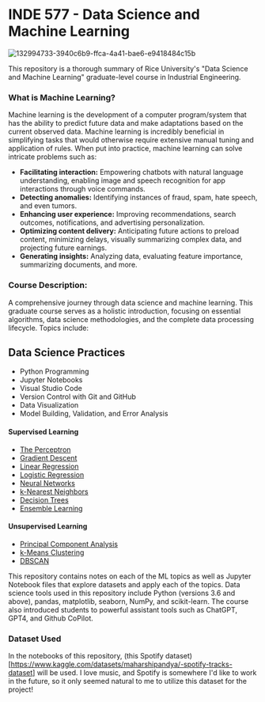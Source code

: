 # INDE 577 - Data Science and Machine Learning

![132994733-3940c6b9-ffca-4a41-bae6-e9418484c15b](https://github.com/gbd2/INDE-577/assets/122506184/82cd0343-0d25-4a52-a983-04f36c858558)

This repository is a thorough summary of Rice University's "Data Science and Machine Learning" graduate-level course in Industrial Engineering.

### What is Machine Learning?

Machine learning is the development of a computer program/system that has the ability to predict future data and make adaptations based on the current observed data. Machine learning is incredibly beneficial in simplifying tasks that would otherwise require extensive manual tuning and application of rules. When put into practice, machine learning can solve intricate problems such as:

- **Facilitating interaction:** Empowering chatbots with natural language understanding, enabling image and speech recognition for app interactions through voice commands.
- **Detecting anomalies:** Identifying instances of fraud, spam, hate speech, and even tumors.
- **Enhancing user experience:** Improving recommendations, search outcomes, notifications, and advertising personalization.
- **Optimizing content delivery:** Anticipating future actions to preload content, minimizing delays, visually summarizing complex data, and projecting future earnings.
- **Generating insights:** Analyzing data, evaluating feature importance, summarizing documents, and more.

### Course Description:

A comprehensive journey through data science and machine learning. This graduate course serves as a holistic introduction, focusing on essential algorithms, data science methodologies, and the complete data processing lifecycle. Topics include:

## Data Science Practices

- Python Programming
- Jupyter Notebooks
- Visual Studio Code
- Version Control with Git and GitHub
- Data Visualization
- Model Building, Validation, and Error Analysis

#### Supervised Learning

- [The Perceptron](https://github.com/gbd2/INDE-577/tree/main/supervised-learning/1%20-%20Perceptron)
- [Gradient Descent](https://github.com/gbd2/INDE-577/tree/main/supervised-learning/2%20-%20Gradient%20Descent)
- [Linear Regression](https://github.com/gbd2/INDE-577/tree/main/supervised-learning/2.5%20-%20Linear%20Regression)
- [Logistic Regression](https://github.com/gbd2/INDE-577/tree/main/supervised-learning/3%20-%20Logistic%20Regression)
- [Neural Networks](https://github.com/gbd2/INDE-577/tree/main/supervised-learning/4%20-%20Neural%20Networks)
- [k-Nearest Neighbors](https://github.com/gbd2/INDE-577/tree/main/supervised-learning/5%20-%20K-Nearest%20Neighbors)
- [Decision Trees](https://github.com/gbd2/INDE-577/tree/main/supervised-learning/6%20-%20Decision%20Trees)
- [Ensemble Learning](https://github.com/gbd2/INDE-577/tree/main/supervised-learning/7%20-%20Ensemble%20Methods)

#### Unsupervised Learning

- [Principal Component Analysis](https://github.com/gbd2/INDE-577/tree/main/unsupervised-learning/8%20-%20Principal%20Component%20Analysis)
- [k-Means Clustering](https://github.com/gbd2/INDE-577/tree/main/unsupervised-learning/9%20-%20K%20Means%20Clustering)
- [DBSCAN](https://github.com/gbd2/INDE-577/tree/main/unsupervised-learning/10%20-%20DBSCAN)


This repository contains notes on each of the ML topics as well as Jupyter Notebook files that explore datasets and apply each of the topics. Data science tools used in this repository include Python (versions 3.6 and above), pandas, matplotlib, seaborn, NumPy, and scikit-learn. The course also introduced students to powerful assistant tools such as ChatGPT, GPT4, and Github CoPilot.

### Dataset Used

In the notebooks of this repository, (this Spotify dataset)[https://www.kaggle.com/datasets/maharshipandya/-spotify-tracks-dataset] will be used. I love music, and Spotify is somewhere I'd like to work in the future, so it only seemed natural to me to utilize this dataset for the project!